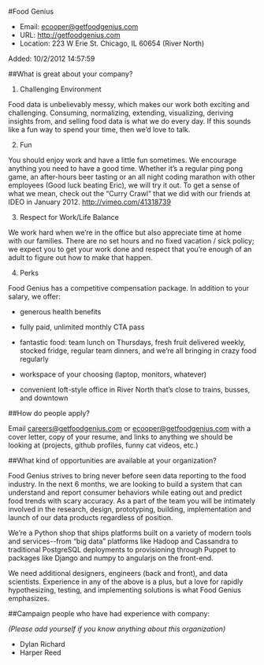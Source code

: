 #Food Genius

* Email: [ecooper@getfoodgenius.com ](mailto:ecooper@getfoodgenius.com )
* URL: [http://getfoodgenius.com  ](http://getfoodgenius.com  )
* Location: 223 W Erie St. Chicago, IL 60654 (River North)

Added: 10/2/2012 14:57:59

##What is great about your company?

1. Challenging Environment

Food data is unbelievably messy, which makes our work both exciting and challenging. Consuming, normalizing, extending, visualizing, deriving insights from, and selling food data is what we do every day. If this sounds like a fun way to spend your time, then we’d love to talk.



2. Fun

You should enjoy work and have a little fun sometimes. We encourage anything you need to have a good time.  Whether it’s a regular ping pong game, an after-hours beer tasting or an all night coding marathon with other employees (Good luck beating Eric), we will try it out. To get a sense of what we mean, check out the “Curry Crawl” that we did with our friends at IDEO in January 2012. http://vimeo.com/41318739



3. Respect for Work/Life Balance

We work hard when we’re in the office but also appreciate time at home with our families. There are no set hours and no fixed vacation / sick policy; we expect you to get your work done and respect that you’re enough of an adult to figure out how to make that happen.



4. Perks

Food Genius has a competitive compensation package. In addition to your salary, we offer:

- generous health benefits

- fully paid, unlimited monthly CTA pass

- fantastic food: team lunch on Thursdays, fresh fruit delivered weekly, stocked fridge, regular team dinners, and we’re all bringing in crazy food regularly

- workspace of your choosing (laptop, monitors, whatever)

- convenient loft-style office in River North that’s close to trains, busses, and downtown

##How do people apply?

Email careers@getfoodgenius.com or ecooper@getfoodgenius.com with a cover letter, copy of your resume, and links to anything we should be looking at (projects, github profiles, funny cat videos, etc.)

##What kind of opportunities are available at your organization?

Food Genius strives to bring never before seen data reporting to the food industry. In the next 6 months, we are looking to build a system that can understand and report consumer behaviors while eating out and predict food trends with scary accuracy. As a part of the team you will be intimately involved in the research, design, prototyping, building, implementation and launch of our data products regardless of position.  



We’re a Python shop that ships platforms built on a variety of modern tools and services--from “big data” platforms like Hadoop and Cassandra to traditional PostgreSQL deployments to provisioning through Puppet to packages like Django and numpy to angularjs on the front-end. 



We need additional designers, engineers (back and front), and data scientists. Experience in any of the above is a plus, but a love for rapidly hypothesizing, testing, and implementing solutions is what Food Genius emphasizes.

##Campaign people who have had experience with company:

*(Please add yourself if you know anything about this organization)*

* Dylan Richard
* Harper Reed


    